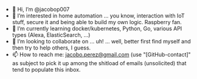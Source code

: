 - 👋 Hi, I’m @jacobop007
- 👀 I’m interested in home automation ... you know, interaction with IoT stuff, secure it and being able to build my own logic. Raspberry fan.
- 🌱 I’m currently learning docker/kubernetes, Python, Go, various API types (Alexa, ElasticSearch, ...)
- 💞️ I’m looking to collaborate on ... uh! ... well, better first find myself and then try to help others, I guess.
- 📫 How to reach me: jacobo.perez@gmail.com (use "[GitHub-contact]" as subject to pick it up among the shitload of emails (unsolicited) that tend to populate this inbox.

<!---
jacobop007/jacobop007 is a ✨ special ✨ repository because its `README.md` (this file) appears on your GitHub profile.
You can click the Preview link to take a look at your changes.
--->

